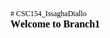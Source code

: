 <!DOCTYPE html PUBLIC "-//W3C//DTD HTML 4.01//EN" "http://www.w3.org/TR/html4/strict.dtd">
<html>
<head>
  <meta http-equiv="Content-Type" content="text/html; charset=utf-8">
  <meta http-equiv="Content-Style-Type" content="text/css">
  <title></title>
  <meta name="Generator" content="Cocoa HTML Writer">
  <meta name="CocoaVersion" content="2113.65">
  <style type="text/css">
    p.p1 {margin: 0.0px 0.0px 0.0px 0.0px; font: 12.0px Times; color: #000000; -webkit-text-stroke: #000000}
    p.p2 {margin: 0.0px 0.0px 0.0px 0.0px; line-height: 18.4px; font: 16.0px 'Times New Roman'; color: #000000; -webkit-text-stroke: #000000}
    span.s1 {font-kerning: none}
    span.s2 {font: 12.0px Times; font-kerning: none}
  </style>
</head>
<body>
<p class="p1"><span class="s1"># CSC154_IssaghaDiallo<span class="Apple-converted-space"> </span></span></p>
<p class="p2"><span class="s1"><b>Welcome to Branch1</b></span><span class="s2"><span class="Apple-converted-space"> </span></span></p>
</body>
</html>
